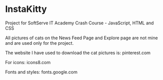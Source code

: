 # InstaKitty
Project for SoftServe IT Academy Crash Course - JavaScript, HTML and CSS

All pictures of cats on the News Feed Page and Explore page are not mine and are used only for the project.

The website I have used to download the cat pictures is:
pinterest.com

For icons:
icons8.com

Fonts and styles:
fonts.google.com
